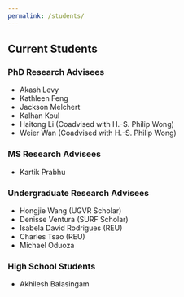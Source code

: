 ```yaml
---
permalink: /students/
---
```


## Current Students

### PhD Research Advisees
- Akash Levy
- Kathleen Feng
- Jackson Melchert
- Kalhan Koul
- Haitong Li (Coadvised with H.-S. Philip Wong)
- Weier Wan (Coadvised with H.-S. Philip Wong)

### MS Research Advisees
- Kartik Prabhu

### Undergraduate Research Advisees
- Hongjie Wang (UGVR Scholar)
- Denisse Ventura (SURF Scholar)
- Isabela David Rodrigues (REU)
- Charles Tsao (REU)
- Michael Oduoza

### High School Students
- Akhilesh Balasingam
